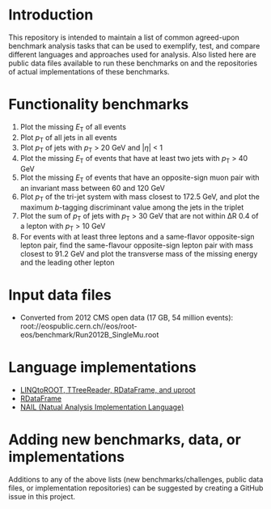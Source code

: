 Introduction
============
This repository is intended to maintain a list of common agreed-upon benchmark analysis tasks that can be used to exemplify, test, and compare different languages and approaches used for analysis. Also listed here are public data files available to run these benchmarks on and the repositories of actual implementations of these benchmarks.

Functionality benchmarks
========================

1. Plot the missing <i>E</i><sub>T</sub> of all events
1. Plot <i>p</i><sub>T</sub> of all jets in all events
1. Plot <i>p</i><sub>T</sub> of jets with <i>p</i><sub>T</sub> > 20 GeV and |<i>η</i>| < 1
1. Plot the missing <i>E</i><sub>T</sub> of events that have at least two jets with <i>p</i><sub>T</sub> > 40 GeV
1. Plot the missing <i>E</i><sub>T</sub> of events that have an opposite-sign muon pair with an invariant mass between 60 and 120 GeV
1. Plot <i>p</i><sub>T</sub> of the tri-jet system with mass closest to 172.5 GeV, and plot the maximum <i>b</i>-tagging discriminant value among the jets in the triplet
1. Plot the sum of <i>p</i><sub>T</sub> of jets with <i>p</i><sub>T</sub> > 30 GeV that are not within ΔR 0.4 of a lepton with <i>p</i><sub>T</sub> > 10 GeV
1. For events with at least three leptons and a same-flavor opposite-sign lepton pair, find the same-flavour opposite-sign lepton pair with mass closest to 91.2 GeV and plot the transverse mass of the missing energy and the leading other lepton

Input data files
================

* Converted from 2012 CMS open data (17 GB, 54 million events): root://eospublic.cern.ch//eos/root-eos/benchmark/Run2012B_SingleMu.root

Language implementations
========================

* [LINQtoROOT, TTreeReader, RDataFrame, and uproot](https://github.com/gordonwatts/analysis-plot-comparison)
* [RDataFrame](https://github.com/stwunsch/opendata-benchmarks)
* [NAIL (Natual Analysis Implementation Language)](https://github.com/arizzi/nail/tree/master/benchmarks)

Adding new benchmarks, data, or implementations
===============================================

Additions to any of the above lists (new benchmarks/challenges, public data files, or implementation repositories) can be suggested by creating a GitHub issue in this project.
